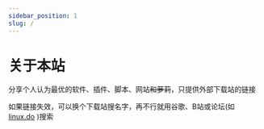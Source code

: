 ```yaml
---
sidebar_position: 1
slug: /
---
```


# 关于本站

分享个人认为最优的软件、插件、脚本、网站~~和萝莉~~，只提供外部下载站的链接

如果链接失效，可以换个下载站搜名字，再不行就用谷歌、B站或论坛(如 [linux.do](https://linux.do/) )搜索
